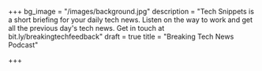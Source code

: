 +++
bg_image = "/images/background.jpg"
description = "Tech Snippets is a short briefing for your daily tech news. Listen on the way to work and get all the previous day's tech news. Get in touch at bit.ly/breakingtechfeedback"
draft = true
title = "Breaking Tech News Podcast"

+++
